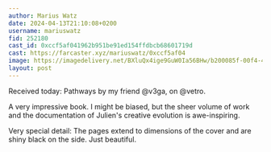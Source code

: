 ```yaml
---
author: Marius Watz
date: 2024-04-13T21:10:08+0200
username: mariuswatz
fid: 252180
cast_id: 0xccf5af041962b951be91ed154ffdbcb68601719d
cast: https://farcaster.xyz/mariuswatz/0xccf5af04
image: https://imagedelivery.net/BXluQx4ige9GuW0Ia56BHw/b200085f-00f4-4732-4f9d-e451085bfc00/original
layout: post
---
```


Received today: Pathways by my friend @v3ga, on @vetro.

A very impressive book. I might be biased, but the sheer volume of work and the documentation of Julien's creative evolution is awe-inspiring.

Very special detail: The pages extend to dimensions of the cover and are shiny black on the side. Just beautiful.

<img src='https://imagedelivery.net/BXluQx4ige9GuW0Ia56BHw/b200085f-00f4-4732-4f9d-e451085bfc00/original' alt='' referrerpolicy='no-referrer'/>
<img src='https://imagedelivery.net/BXluQx4ige9GuW0Ia56BHw/907174d8-d0a2-469c-47b3-1d3d70c33f00/original' alt='' referrerpolicy='no-referrer'/>
